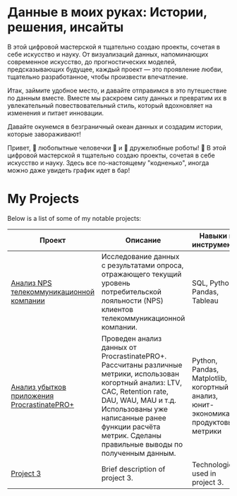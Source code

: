 # Данные в моих руках: Истории, решения, инсайты

В этой цифровой мастерской я тщательно создаю проекты, сочетая в себе искусство и науку. От визуализаций данных, напоминающих современное искусство, до прогностических моделей, предсказывающих будущее, каждый проект — это проявление любви, тщательно разработанное, чтобы произвести впечатление.

Итак, займите удобное место, и давайте отправимся в это путешествие по данным вместе. Вместе мы раскроем силу данных и превратим их в увлекательный повествовательный стиль, который вдохновляет на изменения и питает инновации.

Давайте окунемся в безграничный океан данных и создадим истории, которые завораживают!



Привет, 🧐 любопытные человечки 🧐 и 🤖 дружелюбные роботы! 🤖 
В этой цифровой мастерской я тщательно создаю проекты, сочетая в себе искусство и науку.
Здесь все по-настоящему "кодненько", иногда можно даже увидеть график идет в бар!


# My Projects

Below is a list of some of my notable projects:

| Проект | Описание | Навыки и инструменты
| ------- | ----------- | ----------------- |
| [Анализ NPS телекоммуникационной компании](link_to_project1) | Исследование данных с результатами опроса, отражающего текущий уровень потребительской лояльности (NPS) клиентов телекоммуникационной компании. | SQL, Python, Pandas, Tableau |
| [Анализ убытков приложения ProcrastinatePRO+](link_to_project2) | Проведен анализ данных от ProcrastinatePRO+. Рассчитаны различные метрики, использован когортный анализ: LTV, CAC, Retention rate, DAU, WAU, MAU и т.д. Использованы уже написанные ранее функции расчёта метрик. Сделаны правильные выводы по полученным данным. | Python, Pandas, Matplotlib, когортный анализ, юнит-экономика, продуктовые метрики |
| [Project 3](link_to_project3) | Brief description of project 3. | Technologies used in project 3. |


